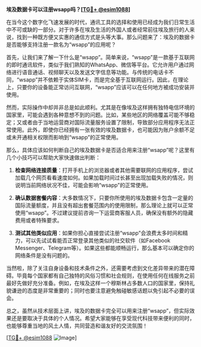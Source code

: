 **埃及数据卡可以注册wsapp吗？[[TG💪+ @esim1088](https://t.me/s/esim1088)]**

在当今这个数字化飞速发展的时代，通讯工具的选择和使用已经成为我们日常生活中不可或缺的一部分。对于许多在埃及生活的外国人或者经常前往埃及旅行的人来说，找到一种既方便又实惠的通信方式是头等大事。那么问题来了：埃及的数据卡是否能够支持注册一款名为“wsapp”的应用呢？

首先，让我们来了解一下什么是“wsapp”。简单来说，“wsapp”是一款基于互联网的即时通讯软件，类似于我们熟知的WhatsApp、微信等平台。它允许用户通过网络进行语音通话、视频聊天以及发送文字信息等功能。与传统的电话卡不同，“wsapp”并不依赖于实体SIM卡，而是完全基于互联网运行。因此，在理论上，只要你的设备能正常访问互联网，“wsapp”应该可以在任何地方被成功安装并使用。

然而，实际操作中却并非总是如此顺利。尤其是在像埃及这样拥有独特电信环境的国家里，可能会遇到各种意想不到的问题。比如，某些地区的网络覆盖可能不够稳定；又或者由于当地运营商对国际流量服务设置了限制，导致部分应用程序无法正常使用。此外，即使你已经拥有一张有效的埃及数据卡，也可能因为账户余额不足或未开通相关权限而影响到“wsapp”的正常使用。

那么，具体应该如何判断自己的埃及数据卡是否适合用来注册“wsapp”呢？这里有几个小技巧可以帮助大家快速做出判断：

1. **检查网络连接质量**：打开手机上的浏览器或者其他需要联网的应用程序，尝试加载几个网页看看速度如何。如果加载时间过长甚至出现加载失败的情况，则说明当前网络状况不佳，可能会影响“wsapp”的正常使用。
   
2. **确认数据套餐内容**：大多数情况下，只要你所使用的埃及数据卡包含一定量的国际流量额度，并且没有超出套餐范围内的使用限制，那么理论上就可以正常使用“wsapp”。不过建议提前咨询一下运营商客服人员，确保没有额外的隐藏费用或者特殊要求。

3. **测试其他类似应用**：如果你担心直接尝试注册“wsapp”会浪费太多时间和精力，可以先试试看能否正常登录其他类似的社交软件（如Facebook Messenger、Telegram等）。如果这些都能顺畅运行，那么基本可以确定你的网络条件是没有问题的。

当然啦，除了关注自身设备和技术条件之外，还需要考虑到文化差异带来的潜在障碍。毕竟每个国家都有自己独特的风俗习惯和社会规则，在使用任何在线服务之前最好先做好充分准备。例如，在埃及这样一个穆斯林占多数人口的国家里，保持礼貌谦逊的态度是非常重要的；同时也要注意避免触碰敏感话题以免引起不必要的误会。

总之，虽然从技术层面上讲，埃及的数据卡完全可以用来注册“wsapp”，但实际效果还是要取决于具体的个人情况。希望大家能够在享受现代科技带来便利的同时，也能够尊重当地的风土人情，共同营造和谐友好的交流氛围！

[[TG💪+ @esim1088](https://t.me/s/esim1088) ![Image](https://i.postimg.cc/4NQfJmqS/Snipaste-2025-05-13-00-14-12.png)]